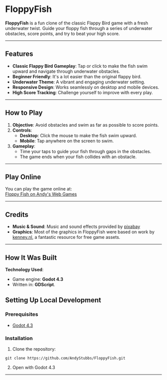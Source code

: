 # FloppyFish

**FloppyFish** is a fun clone of the classic Flappy Bird game with a fresh underwater twist. Guide your floppy fish through a series of underwater obstacles, score points, and try to beat your high score. 

---

## Features

- **Classic Flappy Bird Gameplay**: Tap or click to make the fish swim upward and navigate through underwater obstacles.
- **Beginner Friendly**: It's a lot easier than the original flappy bird.
- **Underwater Theme**: A vibrant and engaging underwater setting.
- **Responsive Design**: Works seamlessly on desktop and mobile devices.
- **High Score Tracking**: Challenge yourself to improve with every play.

---

## How to Play

1. **Objective**: Avoid obstacles and swim as far as possible to score points.
2. **Controls**:
   - **Desktop**: Click the mouse to make the fish swim upward.
   - **Mobile**: Tap anywhere on the screen to swim.
3. **Gameplay**:
   - Time your taps to guide your fish through gaps in the obstacles.
   - The game ends when your fish collides with an obstacle.

---

## Play Online
You can play the game online at:  
[Floppy Fish on Andy's Web Games](https://www.andyswebgames.com/games/floppy)

---

## Credits

- **Music & Sound**: Music and sound effects provided by [pixabay](https://pixabay.com)
- **Graphics**: Most of the graphics in FloppyFish were based on work by [kenney.nl](https://kenney.nl), a fantastic resource for free game assets.

---

## How It Was Built

**Technology Used**:
- Game engine: **Godot 4.3**
- Written in: **GDScript**.

## Setting Up Local Development

### Prerequisites
- [Godot 4.3](https://godotengine.org/download/archive/)

### Installation
1. Clone the repository:
```
git clone https://github.com/AndyStubbs/FloppyFish.git
```
2. Open with Godot 4.3
---
